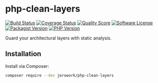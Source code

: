 # php-clean-layers
[![Build Status](https://img.shields.io/endpoint.svg?url=https%3A%2F%2Factions-badge.atrox.dev%2Fjerowork%2Fphp-clean-layers%2Fbadge%3Fref%3Dmain&style=flat-square)](https://github.com/jerowork/php-clean-layers/actions)
[![Coverage Status](https://img.shields.io/scrutinizer/coverage/g/jerowork/php-clean-layers.svg?style=flat-square)](https://scrutinizer-ci.com/g/jerowork/php-clean-layers/code-structure)
[![Quality Score](https://img.shields.io/scrutinizer/g/jerowork/php-clean-layers.svg?style=flat-square)](https://scrutinizer-ci.com/g/jerowork/php-clean-layers)
[![Software License](https://img.shields.io/badge/license-MIT-brightgreen.svg?style=flat-square)](LICENSE)
[![Packagist Version](https://img.shields.io/packagist/v/jerowork/php-clean-layers.svg?style=flat-square&include_prereleases)](https://packagist.org/packages/jerowork/php-clean-layers)
[![PHP Version](https://img.shields.io/badge/php-%5E8.1-8892BF.svg?style=flat-square)](http://www.php.net)

Guard your architectural layers with static analysis.

## Installation
Install via Composer:
```bash
composer require --dev jerowork/php-clean-layers
```
